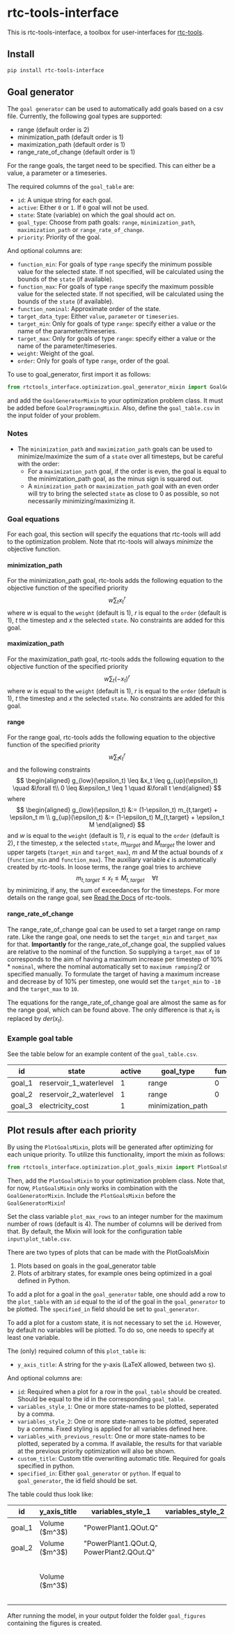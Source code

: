 # rtc-tools-interface

This is rtc-tools-interface, a toolbox for user-interfaces for [rtc-tools](https://gitlab.com/deltares/rtc-tools).

## Install

```bash
pip install rtc-tools-interface
```

## Goal generator
The `goal generator` can be used to automatically add goals based on a csv file. Currently, the following goal types are supported:
- range (default order is 2)
- minimization_path (default order is 1)
- maximization_path (default order is 1)
- range_rate_of_change (default order is 1)

For the range goals, the target need to be specified. This can either be a value, a parameter or a timeseries.

The required columns of the `goal_table` are:

- `id`: A unique string for each goal.
- `active`: Either `0` or `1`. If `0` goal will not be used.
- `state`: State (variable) on which the goal should act on.
- `goal_type`: Choose from path goals: `range`,  `minimization_path`, `maximization_path` or `range_rate_of_change`.
- `priority`: Priority of the goal.

And optional columns are:
- `function_min`: For goals of type `range` specify the minimum possible value for the selected state. If not specified, will be calculated using the bounds of the `state` (if available).
- `function_max`: For goals of type `range` specify the maximum possible value for the selected state. If not specified, will be calculated using the bounds of the `state` (if available).
- `function_nominal`: Approximate order of the state.
- `target_data_type`: Either `value`, `parameter` or `timeseries`.
- `target_min`: Only for goals of type `range`: specify either a value or the name of the parameter/timeseries.
- `target_max`: Only for goals of type `range`: specify either a value or the name of the parameter/timeseries.
- `weight`: Weight of the goal.
- `order`: Only for goals of type `range`, order of the goal.


To use to goal_generator, first import it as follows:

```python
from rtctools_interface.optimization.goal_generator_mixin import GoalGeneratorMixin
```

and add the `GoalGeneratorMixin` to your optimization problem class. It must be added before `GoalProgrammingMixin`. Also, define the `goal_table.csv` in the input folder of your problem.

### Notes
- The `minimization_path` and `maximization_path` goals can be used to minimize/maximize the sum of a `state` over all timesteps, but be careful with the order:
    - For a `maximization_path` goal, if the order is even, the goal is equal to the minimization_path goal, as the minus sign is squared out.
    - A `minimization_path` or `maximization_path` goal with an even order will try to bring the selected `state` as close to 0 as possible, so not necessarily minimizing/maximizing it.

### Goal equations
For each goal, this section will specify the equations that rtc-tools will add to the optimization problem. Note that rtc-tools will always _minimize_ the objective function.
#### minimization_path
For the minimization_path goal, rtc-tools adds the following equation to the objective function of the specified priority
$$w\sum_t x_t^r $$
where $w$ is equal to the `weight` (default is 1), $r$ is equal to the `order` (default is 1), $t$ the timestep and $x$ the selected `state`. No constraints are added for this goal. 

#### maximization_path
For the maximization_path goal, rtc-tools adds the following equation to the objective function of the specified priority
$$w\sum_t (-x_t)^r $$
where $w$ is equal to the `weight` (default is 1), $r$ is equal to the `order` (default is 1), $t$ the timestep and $x$ the selected `state`. No constraints are added for this goal. 
#### range
For the range goal, rtc-tools adds the following equation to the objective function of the specified priority
$$w\sum_t \epsilon_t^r $$
and the following constraints
$$  
\begin{aligned}
g_{low}(\epsilon_t) \leq &x_t \leq g_{up}(\epsilon_t) \quad &\forall t\\
 0 \leq &\epsilon_t \leq 1 \quad &\forall t 
\end{aligned}
$$
where
$$
\begin{aligned}
g_{low}(\epsilon_t) &:= (1-\epsilon_t) m_{t,target} + \epsilon_t m \\
g_{up}(\epsilon_t)  &:= (1-\epsilon_t) M_{t,target} + \epsilon_t M 
\end{aligned}
$$
and $w$ is equal to the `weight` (default is 1), $r$ is equal to the `order` (default is 2), $t$ the timestep, $x$ the selected `state`, $m_{target}$ and $M_{target}$ the lower and upper targets (`target_min` and `target_max`), $m$ and $M$ the actual bounds of $x$ (`function_min` and `function_max`). The auxiliary variable $\epsilon$ is automatically created by rtc-tools. In loose terms, the range goal tries to archieve
$$ m_{t,target} \leq x_t \leq M_{t,target} \quad \forall t$$
by minimizing, if any, the sum of exceedances for the timesteps. For more details on the range goal, see [Read the Docs](https://rtc-tools.readthedocs.io/en/latest/optimization/goal_programming/goals.html) of rtc-tools.


#### range_rate_of_change
The range_rate_of_change goal can be used to set a target range on ramp rate. Like the range goal, one needs to set the `target_min` and `target_max` for that. **Importantly** for the range_rate_of_change goal, the supplied values are relative to the nominal of the function. So supplying a `target_max` of `10` corresponds to the aim of having a maximum increase per timestep of 10% * `nominal`, where the nominal automatically set to `maximum ramping`/2 or specified manually. To formulate the target of having a maximum increase and decrease by of 10% per timestep, one would set the `target_min` to `-10` and the `target_max` to `10`.

The equations for the range_rate_of_change goal are almost the same as for the range goal, which can be found above. The only difference is that $x_t$ is replaced by $der(x_t)$.

### Example goal table
See the table below for an example content of the `goal_table.csv`.

| id     | state | active | goal_type    | function_min | function_max | function_nominal | target_data_type | target_min | target_max | priority | weight | order |
|--------|-------|--------|--------------|--------------|--------------|------------------|------------------|------------|------------|----------|--------|-------|
| goal_1 | reservoir_1_waterlevel     | 1      | range        | 0            | 15           | 10               | value            | 5.0        | 10.0       | 5       |        |       |
| goal_2 | reservoir_2_waterlevel     | 1      | range        | 0            | 15           | 10               | timeseries            | "target_series"        | "target_series"       | 10       |        |       |
| goal_3 | electricity_cost     | 1      | minimization_path |              |              |                  |                  |            |            | 20       |        |       |

## Plot resuls after each priority
By using the `PlotGoalsMixin`, plots will be generated after optimizing for each unique priority. To utilize this functionality, import the mixin as follows:
```python
from rtctools_interface.optimization.plot_goals_mixin import PlotGoalsMixin
```
Then, add the `PlotGoalsMixin` to your optimization problem class. Note that, for now, `PlotGoalsMixin` only works in combination with the `GoalGeneratorMixin`. Include the `PlotGoalsMixin` before the `GoalGeneratorMixin`!

Set the class variable `plot_max_rows` to an integer number for the maximum number of rows (default is 4). The number of columns will be derived from that.
By default, the Mixin will look for the configuration table `input\plot_table.csv`.

There are two types of plots that can be made with the PlotGoalsMixin
1. Plots based on goals in the goal_generator table
2. Plots of arbitrary states, for example ones being optimized in a goal defined in Python.

To add a plot for a goal in the `goal_generator` table, one should add a row to the `plot_table` with an `id` equal to the id of the goal in the `goal_generator` to be plotted. The `specified_in` field should be set to `goal_generator`.

To add a plot for a custom state, it is not necessary to set the `id`. However, by default no variables will be plotted. To do so, one needs to specify at least one variable.

The (only) required column of this `plot_table` is:
- `y_axis_title`: A string for the y-axis (LaTeX allowed, between two `$`).

And optional columns are:
- `id`: Required when a plot for a row in the `goal_table` should be created. Should be equal to the id in the corresponding `goal_table`.
- `variables_style_1`: One or more state-names to be plotted, seperated by a comma.
- `variables_style_2`: One or more state-names to be plotted, seperated by a comma. Fixed styling is applied for all variables defined here.
- `variables_with_previous_result`: One or more state-names to be plotted, seperated by a comma. If available, the results for that variable at the previous priority optimization will also be shown.
- `custom_title`: Custom title overwriting automatic title. Required for goals specified in python.
- `specified_in`: Either `goal_generator` or `python`. If equal to `goal_generator`, the id field should be set.


The table could thus look like:


|    id   |  y_axis_title   | variables_style_1 | variables_style_2 | variables_with_previous_result | custom_title | specified_in
|---------|-----------------|------------------|------------------|------------------|------------------|------------------|
| goal_1  | Volume (\$m^3\$)  |      "PowerPlant1.QOut.Q"            |                  | | | goal_generator
| goal_2  | Volume (\$m^3\$)  |      "PowerPlant1.QOut.Q, PowerPlant2.QOut.Q"            |   | |               | goal_generator
|  | Volume (\$m^3\$)  |                |                  | electricity_cost | "Goal for minimizing electricity cost, at priority 10" | python


After running the model, in your output folder the folder `goal_figures` containing the figures is created.
